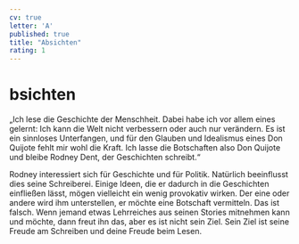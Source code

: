 ```yaml
---
cv: true
letter: 'A'
published: true
title: "Absichten"
rating: 1
---
```

<h1>bsichten</h1>

„Ich lese die Geschichte der Menschheit. Dabei habe ich vor allem eines gelernt: Ich kann die Welt nicht verbessern oder
auch nur verändern. Es ist ein sinnloses Unterfangen, und für den Glauben und Idealismus eines Don Quijote fehlt mir
wohl die Kraft. Ich lasse die Botschaften also Don Quijote und bleibe Rodney Dent, der Geschichten schreibt.“

Rodney interessiert sich für Geschichte und für Politik. Natürlich beeinflusst dies seine Schreiberei. Einige Ideen, die
er dadurch in die Geschichten einfließen lässt, mögen vielleicht ein wenig provokativ wirken. Der eine oder andere wird
ihm unterstellen, er möchte eine Botschaft vermitteln. Das ist falsch.
Wenn jemand etwas Lehrreiches aus seinen Stories mitnehmen kann und möchte, dann freut ihn das, aber es ist nicht sein
Ziel.
Sein Ziel ist seine Freude am Schreiben und deine Freude beim Lesen.